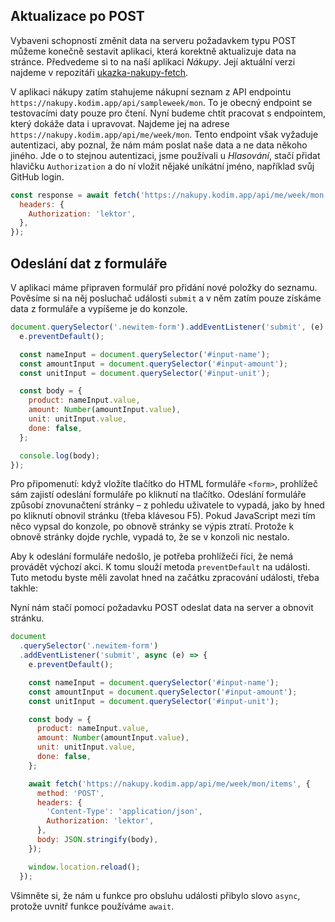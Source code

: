 ## Aktualizace po POST

Vybaveni schopností změnit data na serveru požadavkem typu POST můžeme konečně sestavit aplikaci, která korektně aktualizuje data na stránce. Předvedeme si to na naší aplikaci _Nákupy_. Její aktuální verzi najdeme v repozitáři [ukazka-nakupy-fetch](https://github.com/Czechitas-podklady-WEB/ukazka-nakupy-fetch).

V aplikaci nákupy zatím stahujeme nákupní seznam z API endpointu `https://nakupy.kodim.app/api/sampleweek/mon`. To je obecný endpoint se testovacími daty pouze pro čtení. Nyní budeme chtít pracovat s endpointem, který dokáže data i upravovat. Najdeme jej na adrese `https://nakupy.kodim.app/api/me/week/mon`. Tento endpoint však vyžaduje autentizaci, aby poznal, že nám mám poslat naše data a ne data někoho jiného. Jde o to stejnou autentizaci, jsme používali u _Hlasování_, stačí přidat hlavičku `Authorization` a do ní vložit nějaké uníkátní jméno, například svůj GitHub login.

```js
const response = await fetch('https://nakupy.kodim.app/api/me/week/mon', {
  headers: {
    Authorization: 'lektor',
  },
});
```

## Odeslání dat z formuláře

V aplikaci máme připraven formulář pro přidání nové položky do seznamu. Pověsíme si na něj posluchač události `submit` a v něm zatím pouze získáme data z formuláře a vypíšeme je do konzole.

```js
document.querySelector('.newitem-form').addEventListener('submit', (e) => {
  e.preventDefault();

  const nameInput = document.querySelector('#input-name');
  const amountInput = document.querySelector('#input-amount');
  const unitInput = document.querySelector('#input-unit');

  const body = {
    product: nameInput.value,
    amount: Number(amountInput.value),
    unit: unitInput.value,
    done: false,
  };

  console.log(body);
});
```

Pro připomenutí: když vložíte tlačítko do HTML formuláře `<form>`, prohlížeč sám zajistí odeslání formuláře po kliknutí na tlačítko. Odeslání formuláře způsobí znovunačtení stránky – z pohledu uživatele to vypadá, jako by hned po kliknutí obnovil stránku (třeba klávesou F5). Pokud JavaScript mezi tím něco vypsal do konzole, po obnově stránky se výpis ztratí. Protože k obnově stránky dojde rychle, vypadá to, že se v konzoli nic nestalo.

Aby k odeslání formuláře nedošlo, je potřeba prohlížeči říci, že nemá provádět výchozí akci. K tomu slouží metoda `preventDefault` na události. Tuto metodu byste měli zavolat hned na začátku zpracování události, třeba takhle:

Nyní nám stačí pomocí požadavku POST odeslat data na server a obnovit stránku.

```js
document
  .querySelector('.newitem-form')
  .addEventListener('submit', async (e) => {
    e.preventDefault();

    const nameInput = document.querySelector('#input-name');
    const amountInput = document.querySelector('#input-amount');
    const unitInput = document.querySelector('#input-unit');

    const body = {
      product: nameInput.value,
      amount: Number(amountInput.value),
      unit: unitInput.value,
      done: false,
    };

    await fetch('https://nakupy.kodim.app/api/me/week/mon/items', {
      method: 'POST',
      headers: {
        'Content-Type': 'application/json',
        Authorization: 'lektor',
      },
      body: JSON.stringify(body),
    });

    window.location.reload();
  });
```

Všimněte si, že nám u funkce pro obsluhu události přibylo slovo `async`, protože uvnitř funkce používáme `await`.
